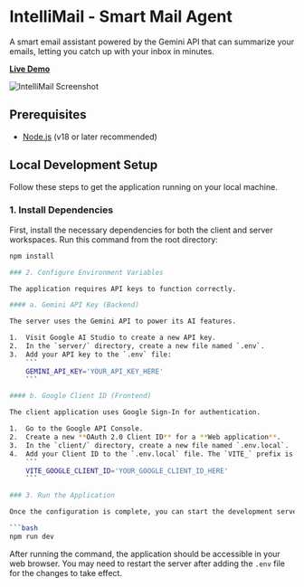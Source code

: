# IntelliMail - Smart Mail Agent

A smart email assistant powered by the Gemini API that can summarize your emails, letting you catch up with your inbox in minutes.

**[Live Demo](https://intellimail-0bpw.onrender.com)**

![IntelliMail Screenshot](https://i.imgur.com/Kz9i1uG.png)

## Prerequisites

- [Node.js](https://nodejs.org/) (v18 or later recommended)

## Local Development Setup

Follow these steps to get the application running on your local machine.

### 1. Install Dependencies

First, install the necessary dependencies for both the client and server workspaces. Run this command from the root directory:

```bash
npm install

### 2. Configure Environment Variables

The application requires API keys to function correctly.

#### a. Gemini API Key (Backend)

The server uses the Gemini API to power its AI features.

1.  Visit Google AI Studio to create a new API key.
2.  In the `server/` directory, create a new file named `.env`.
3.  Add your API key to the `.env` file:
    ```
    GEMINI_API_KEY='YOUR_API_KEY_HERE'
    ```

#### b. Google Client ID (Frontend)

The client application uses Google Sign-In for authentication.

1.  Go to the Google API Console.
2.  Create a new **OAuth 2.0 Client ID** for a **Web application**.
3.  In the `client/` directory, create a new file named `.env.local`.
4.  Add your Client ID to the `.env.local` file. The `VITE_` prefix is required by Vite.
    ```
    VITE_GOOGLE_CLIENT_ID='YOUR_GOOGLE_CLIENT_ID_HERE'
    ```

### 3. Run the Application

Once the configuration is complete, you can start the development server. This command will run both the frontend and backend concurrently.

```bash
npm run dev
```

After running the command, the application should be accessible in your web browser. You may need to restart the server after adding the `.env` file for the changes to take effect.
